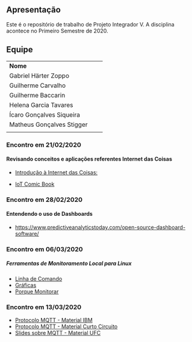 ## Apresentação

Este é o repositório de trabalho de Projeto Integrador V. A disciplina acontece no Primeiro Semestre de 2020.


## Equipe

|   |   |   |
|---|--:|:--|
| **Nome** |  
|Gabriel Härter Zoppo  |  
|Guilherme Carvalho |
|Guilherme Baccarin |
|Helena Garcia Tavares | 
|Ícaro Gonçalves Siqueira  | 
|Matheus Gonçalves Stigger   | 
|   |   |   |

### Encontro em 21/02/2020

#### Revisando conceitos e aplicações referentes Internet das Coisas

  * [Introdução à Internet das Coisas:](http://olaria.ucpel.edu.br/materiais/lib/exe/fetch.php?media=iot_conceitos_tecnologias.pdf)

  * [IoT Comic Book](https://iotcomicbook.org/)

### Encontro em 28/02/2020

#### Entendendo o uso de Dashboards

  * https://www.predictiveanalyticstoday.com/open-source-dashboard-software/

### Encontro em 06/03/2020

##### Ferramentas de Monitoramento Local para Linux
  * [Linha de Comando](https://solivrebonfim.wordpress.com/2013/05/07/10-ferramentas-de-linha-de-comandos-para-monitorar-a-performance-do-linux/)
  * [Gráficas](https://homelaber.com.br/linux-dashboards-ferramentas-simples-para-monitorar-o-seu-servidor-linux/)
  * [Porque Monitorar](https://epocanegocios.globo.com/Tecnologia/noticia/2018/10/como-o-exercito-chines-pode-ter-se-infiltrado-na-apple-e-em-outras-grandes-empresas-americanas.html)

### Encontro em 13/03/2020
  * [Protocolo MQTT - Material IBM](https://www.ibm.com/developerworks/br/library/iot-mqtt-why-good-for-iot/index.html)
  * [Protocolo MQTT - Material Curto Circuito](https://www.curtocircuito.com.br/blog/introducao-ao-mqtt/)
  * [Slides sobre MQTT - Material UFC](https://pt.slideshare.net/MaurcioMoreiraNeto/protocolo-mqtt-redes-de-computadores)
